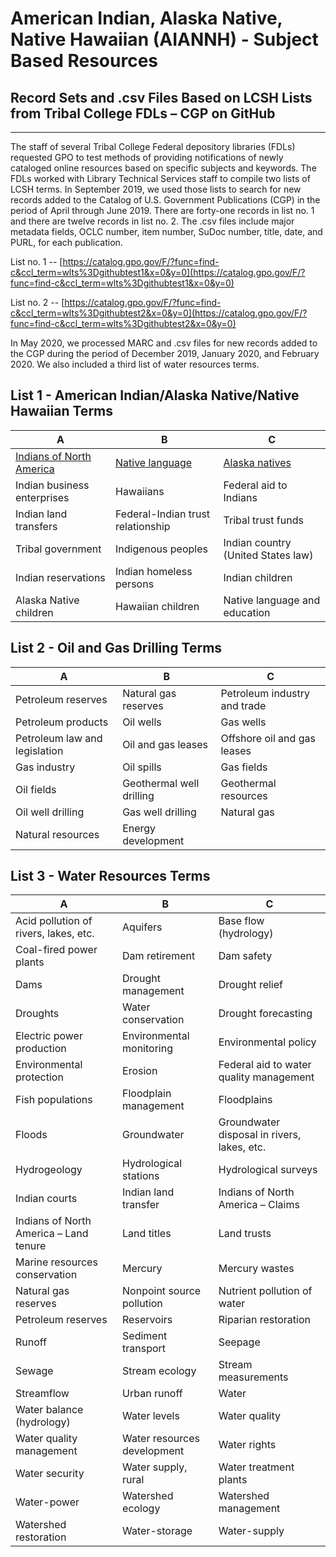 # American Indian, Alaska Native, Native Hawaiian (AIANNH) - Subject Based Resources

## Record Sets and .csv Files Based on LCSH Lists from Tribal College FDLs – CGP on GitHub

-----------

The staff of several Tribal College Federal depository libraries (FDLs) requested GPO to test methods of providing notifications of newly cataloged online resources based on specific subjects and keywords. The FDLs worked with Library Technical Services staff to compile two lists of LCSH terms. In September 2019, we used those lists to search for new records added to the Catalog of U.S. Government Publications (CGP) in the period of April through June 2019. There are forty-one records in list no. 1 and there are twelve records in list no. 2. The .csv files include major metadata fields, OCLC number, item number, SuDoc number, title, date, and PURL, for each publication.

List no. 1 -- [https://catalog.gpo.gov/F/?func=find-c&ccl_term=wlts%3Dgithubtest1&x=0&y=0](https://catalog.gpo.gov/F/?func=find-c&ccl_term=wlts%3Dgithubtest1&x=0&y=0)

List no. 2 -- [https://catalog.gpo.gov/F/?func=find-c&ccl_term=wlts%3Dgithubtest2&x=0&y=0](https://catalog.gpo.gov/F/?func=find-c&ccl_term=wlts%3Dgithubtest2&x=0&y=0)

In May 2020, we processed MARC and .csv files for new records added to the CGP during the period of December 2019, January 2020, and February 2020. We also included a third list of water resources terms.

## List 1 - American Indian/Alaska Native/Native Hawaiian Terms

A | B | C
-------------------------- | -------------------------- | --------------------------
[Indians of North America](term_md_1.md) | [Native language](term_md_2.md) | [Alaska natives](term_md_3.md)
Indian business enterprises | Hawaiians | Federal aid to Indians
Indian land transfers | Federal-Indian trust relationship |Tribal trust funds
Tribal government | Indigenous peoples | Indian country (United States law)
Indian reservations | Indian homeless persons | Indian children
Alaska Native children | Hawaiian children | Native language and education

## List 2 - Oil and Gas Drilling Terms

A | B | C
----------- | ----------- | -----------
Petroleum reserves | Natural gas reserves | Petroleum industry and trade
Petroleum products | Oil wells | Gas wells
Petroleum law and legislation | Oil and gas leases |Offshore oil and gas leases
Gas industry | Oil spills | Gas fields
Oil fields | Geothermal well drilling | Geothermal resources
Oil well drilling | Gas well drilling | Natural gas
Natural resources | Energy development

## List 3 - Water Resources Terms

A | B | C
----------- | ----------- | -----------
Acid pollution of rivers, lakes, etc. | Aquifers |Base flow (hydrology)
Coal-fired power plants | Dam retirement | Dam safety
Dams | Drought management | Drought relief
Droughts | Water conservation | Drought forecasting
Electric power production | Environmental monitoring | Environmental policy
Environmental protection | Erosion | Federal aid to water quality management
Fish populations | Floodplain management |Floodplains
Floods | Groundwater | Groundwater disposal in rivers, lakes, etc.
Hydrogeology | Hydrological stations | Hydrological surveys
Indian courts | Indian land transfer | Indians of North America – Claims
Indians of North America – Land tenure | Land titles |Land trusts
Marine resources conservation | Mercury | Mercury wastes
Natural gas reserves | Nonpoint source pollution | Nutrient pollution of water
Petroleum reserves | Reservoirs |Riparian restoration
Runoff |Sediment transport |Seepage
Sewage |Stream ecology |Stream measurements
Streamflow |Urban runoff |Water
Water balance (hydrology) |Water levels |Water quality
Water quality management |Water resources development |Water rights
Water security |Water supply, rural |Water treatment plants
Water-power |Watershed ecology |Watershed management
Watershed restoration |Water-storage |Water-supply
